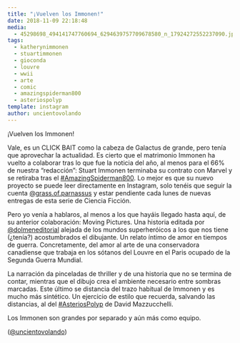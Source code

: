 ```yaml
---
title: "¡Vuelven los Immonen!"
date: 2018-11-09 22:18:48
media: 
  - 45298698_494141747760694_6294639757709678580_n_17924272552237090.jpg
tags: 
  - katherynimmonen
  - stuartimmonen
  - gioconda
  - louvre
  - wwii
  - arte
  - comic
  - amazingspiderman800
  - asteriospolyp
template: instagram
author: uncientovolando
---
```


¡Vuelven los Immonen!


Vale, es un CLICK BAIT como la cabeza de Galactus de grande, pero tenía que aprovechar la actualidad. Es cierto que el matrimonio Immonen ha vuelto a colaborar tras lo que fue la noticia del año, al menos para el 66% de nuestra “redacción”: Stuart Immonen terminaba su contrato con Marvel y se retiraba tras el [#AmazingSpiderman800](/tags/amazingspiderman800). Lo mejor es que su nuevo proyecto se puede leer directamente en Instagram, solo tenéis que seguir la cuenta [@grass.of.parnassus](https://instagram.com/grass.of.parnassus) y estar pendiente cada lunes de nuevas entregas de esta serie de Ciencia Ficción.


Pero yo venía a hablaros, al menos a los que hayáis llegado hasta aquí, de su anterior colaboración: Moving Pictures. Una historia editada por [@dolmeneditorial](https://instagram.com/dolmeneditorial) alejada de los mundos superheróicos a los que nos tiene (¿tenía?) acostumbrados el dibujante. Un relato íntimo de amor en tiempos de guerra. Concretamente, del amor al arte de una conservadora canadiense que trabaja en los sótanos del Louvre en el Paris ocupado de la Segunda Guerra Mundial.


La narración da pinceladas de thriller y de una historia que no se termina de contar, mientras que el dibujo crea el ambiente necesario entre sombras marcadas. Este último se distancia del trazo habitual de Immonen y es mucho más sintético. Un ejercicio de estilo que recuerda, salvando las distancias, al del [#AsteriosPolyp](/tags/asteriospolyp) de David Mazzucchelli.


Los Immonen son grandes por separado y aún más como equipo.


([@uncientovolando](https://instagram.com/uncientovolando))
